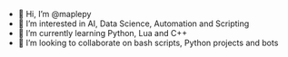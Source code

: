 - 👋 Hi, I’m @maplepy
- 👀 I’m interested in AI, Data Science, Automation and Scripting
- 🌱 I’m currently learning Python, Lua and C++
- 💞️ I’m looking to collaborate on bash scripts, Python projects and bots


<!---
- 📫 How to reach me ...
maplepy/maplepy is a ✨ special ✨ repository because its `README.md` (this file) appears on your GitHub profile.
You can click the Preview link to take a look at your changes.
--->
